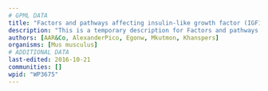 ```yaml
---
# GPML DATA
title: "Factors and pathways affecting insulin-like growth factor (IGF1)-Akt signaling"
description: "This is a temporary description for Factors and pathways affecting insulin-like growth factor (IGF1)-Akt signaling"
authors: [AAR&Co, AlexanderPico, Egonw, Mkutmon, Khanspers]
organisms: [Mus musculus]
# ADDITIONAL DATA
last-edited: 2016-10-21
communities: []
wpid: "WP3675"
---
```

